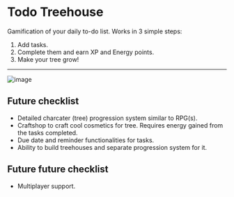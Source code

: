 # Todo Treehouse
Gamification of your daily to-do list. Works in 3 simple steps:

1. Add tasks.
2. Complete them and earn XP and Energy points.
3. Make your tree grow!

---
![image](https://i.imgur.com/zIFWlZd.png)

## Future checklist

- Detailed charcater (tree) progression system similar to RPG(s).
- Craftshop to craft cool cosmetics for tree. Requires energy gained from the tasks completed.
- Due date and reminder functionalities for tasks.
- Ability to build treehouses and separate progression system for it.

## Future future checklist

- Multiplayer support.